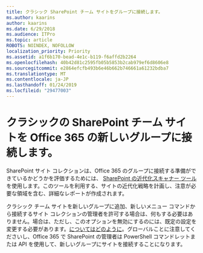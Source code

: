 ```yaml
---
title: クラシック SharePoint チーム サイトをグループに接続します。
ms.author: kaarins
author: kaarins
ms.date: 6/29/2018
ms.audience: ITPro
ms.topic: article
ROBOTS: NOINDEX, NOFOLLOW
localization_priority: Priority
ms.assetid: a1f6b170-bead-4e1c-b119-f6affd2b2264
ms.openlocfilehash: 40b42d81c2595fb05b5853b2cab979ef6d8606e8
ms.sourcegitcommit: e2864efcfb493b6e46b662b746661a61232bdba7
ms.translationtype: MT
ms.contentlocale: ja-JP
ms.lasthandoff: 01/24/2019
ms.locfileid: "29477003"
---
```

# <a name="connect-classic-sharepoint-team-sites-to-new-office-365-groups"></a>クラシックの SharePoint チーム サイトを Office 365 の新しいグループに接続します。

SharePoint サイト コレクションは、Office 365 のグループに接続する準備ができているかどうかを評価するためには、 [SharePoint の近代化スキャナー ツール](https://go.microsoft.com/fwlink/?linkid=873066)を使用します。このツールを利用する、サイトの近代化戦略を計画し、注意が必要な領域を含む、詳細なレポートが作成されます。
  
クラシック チーム サイトを新しいグループに追加、新しいメニュー コマンドから接続するサイト コレクションの管理者を許可する場合は、何もする必要はありません。場合は、ただし、このオプションを無効にするのには、既定の設定を変更する必要があります。[についてはどのように](https://go.microsoft.com/fwlink/?linkid=2004316)。グローバルことに注意してくださいし、Office 365 で SharePoint の管理者は PowerShell コマンドレットまたは API を使用して、新しいグループにサイトを接続することになります。
  

